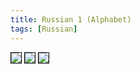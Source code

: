 ```yaml
---
title: Russian 1 (Alphabet)
tags: [Russian]
---
```


<img src="{{ site.baseurl }}/assets/images/russian_alphabet1.jpg" style="border:1px solid black;">
<img src="{{ site.baseurl }}/assets/images/russian_alphabet2.jpg" style="border:1px solid black;">
<img src="{{ site.baseurl }}/assets/images/russian_alphabet3.jpg" style="border:1px solid black;">
